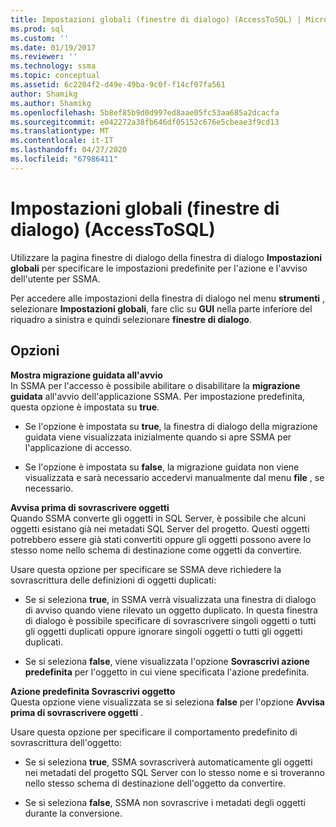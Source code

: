 ```yaml
---
title: Impostazioni globali (finestre di dialogo) (AccessToSQL) | Microsoft Docs
ms.prod: sql
ms.custom: ''
ms.date: 01/19/2017
ms.reviewer: ''
ms.technology: ssma
ms.topic: conceptual
ms.assetid: 6c2204f2-d49e-49ba-9c0f-f14cf07fa561
author: Shamikg
ms.author: Shamikg
ms.openlocfilehash: 5b8ef85b9d0d997ed8aae05fc53aa685a2dcacfa
ms.sourcegitcommit: e042272a38fb646df05152c676e5cbeae3f9cd13
ms.translationtype: MT
ms.contentlocale: it-IT
ms.lasthandoff: 04/27/2020
ms.locfileid: "67986411"
---
```

# <a name="global-settings-dialogs-accesstosql"></a>Impostazioni globali (finestre di dialogo) (AccessToSQL)
Utilizzare la pagina finestre di dialogo della finestra di dialogo **Impostazioni globali** per specificare le impostazioni predefinite per l'azione e l'avviso dell'utente per SSMA.  
  
Per accedere alle impostazioni della finestra di dialogo nel menu **strumenti** , selezionare **Impostazioni globali**, fare clic su **GUI** nella parte inferiore del riquadro a sinistra e quindi selezionare **finestre di dialogo**.  
  
## <a name="options"></a>Opzioni  
**Mostra migrazione guidata all'avvio**  
In SSMA per l'accesso è possibile abilitare o disabilitare la **migrazione guidata** all'avvio dell'applicazione SSMA. Per impostazione predefinita, questa opzione è impostata su **true**.  
  
-   Se l'opzione è impostata su **true**, la finestra di dialogo della migrazione guidata viene visualizzata inizialmente quando si apre SSMA per l'applicazione di accesso.  
  
-   Se l'opzione è impostata su **false**, la migrazione guidata non viene visualizzata e sarà necessario accedervi manualmente dal menu **file** , se necessario.  
  
**Avvisa prima di sovrascrivere oggetti**  
Quando SSMA converte gli oggetti in SQL Server, è possibile che alcuni oggetti esistano già nei metadati SQL Server del progetto. Questi oggetti potrebbero essere già stati convertiti oppure gli oggetti possono avere lo stesso nome nello schema di destinazione come oggetti da convertire.  
  
Usare questa opzione per specificare se SSMA deve richiedere la sovrascrittura delle definizioni di oggetti duplicati:  
  
-   Se si seleziona **true**, in SSMA verrà visualizzata una finestra di dialogo di avviso quando viene rilevato un oggetto duplicato. In questa finestra di dialogo è possibile specificare di sovrascrivere singoli oggetti o tutti gli oggetti duplicati oppure ignorare singoli oggetti o tutti gli oggetti duplicati.  
  
-   Se si seleziona **false**, viene visualizzata l'opzione **Sovrascrivi azione predefinita** per l'oggetto in cui viene specificata l'azione predefinita.  
  
**Azione predefinita Sovrascrivi oggetto**  
Questa opzione viene visualizzata se si seleziona **false** per l'opzione **Avvisa prima di sovrascrivere oggetti** .  
  
Usare questa opzione per specificare il comportamento predefinito di sovrascrittura dell'oggetto:  
  
-   Se si seleziona **true**, SSMA sovrascriverà automaticamente gli oggetti nei metadati del progetto SQL Server con lo stesso nome e si troveranno nello stesso schema di destinazione dell'oggetto da convertire.  
  
-   Se si seleziona **false**, SSMA non sovrascrive i metadati degli oggetti durante la conversione.  
  
